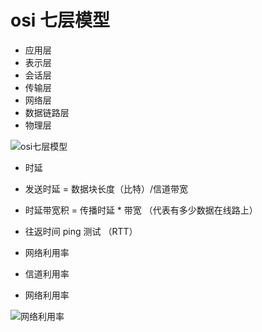 # osi 七层模型

- 应用层
- 表示层
- 会话层
- 传输层
- 网络层
- 数据链路层
- 物理层

![osi七层模型](http://p3.pstatp.com/origin/dc1c003f15ebcdb3a134)

- 时延

- 发送时延 = 数据块长度（比特）/信道带宽

- 时延带宽积 = 传播时延 \* 带宽 （代表有多少数据在线路上）

- 往返时间 ping 测试 （RTT）

- 网络利用率
- 信道利用率
- 网络利用率

![网络利用率](http://p3.pstatp.com/origin/dc1a003f2019b095f2a1)
